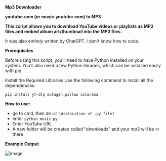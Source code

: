 **Mp3 Downloader**

**youtube.com (or music.youtube.com) to MP3**

**This script allows you to download YouTube videos or playlists as MP3 files and  embed album art/thumbnail into the MP3 files.**

It was also entirely written by ChatGPT. I don't know how to code. 


**Prerequisites**

Before using this script, you'll need to have Python installed on your system. You’ll also need a few Python libraries, which can be installed easily with pip.

Install the Required Libraries
Use the following command to install all the dependencies:

`` pip install yt-dlp mutagen pillow colorama  ``



**How to use:**
- go to cmd, then do `` cd [destination of .py file] ``
- enter `` python music.py ``
- Enter YouTube URL
- A new folder will be created called "downloads" and your mp3 will be in there





**Example Output**



![image](https://github.com/user-attachments/assets/1450299a-6cad-43ae-ae61-7230e698e7f2)



